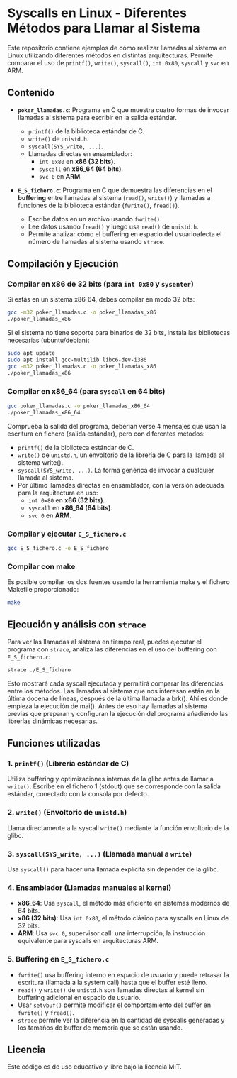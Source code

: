 # Syscalls en Linux - Diferentes Métodos para Llamar al Sistema

Este repositorio contiene ejemplos de cómo realizar llamadas al sistema en Linux utilizando diferentes métodos en distintas arquitecturas. Permite comparar el uso de `printf()`, `write()`, `syscall()`, `int 0x80`, `syscall` y `svc` en ARM.

## Contenido

- **`poker_llamadas.c`**: Programa en C que muestra cuatro formas de invocar llamadas al sistema para escribir en la salida estándar.

  - `printf()` de la biblioteca estándar de C.
  - `write()` de `unistd.h`.
  - `syscall(SYS_write, ...)`.
  - Llamadas directas en ensamblador:
    - `int 0x80` en **x86 (32 bits)**.
    - `syscall` en **x86_64 (64 bits)**.
    - `svc 0` en **ARM**.

- **`E_S_fichero.c`**: Programa en C que demuestra las diferencias en el **buffering** entre llamadas al sistema (`read()`, `write()`) y llamadas a funciones de la biblioteca estándar (`fwrite()`, `fread()`).

  - Escribe datos en un archivo usando `fwrite()`.
  - Lee datos usando `fread()` y luego usa `read()` de `unistd.h`.
  - Permite analizar cómo el buffering en espacio del usuarioafecta el número de llamadas al sistema usando `strace`.

## Compilación y Ejecución

### **Compilar en x86 de 32 bits** (para `int 0x80` y `sysenter`)
Si estás en un sistema x86_64, debes compilar en modo 32 bits:

```sh
gcc -m32 poker_llamadas.c -o poker_llamadas_x86
./poker_llamadas_x86
```

Si el sistema no tiene soporte para binarios de 32 bits, instala las bibliotecas necesarias (ubuntu/debian):

```sh
sudo apt update
sudo apt install gcc-multilib libc6-dev-i386
gcc -m32 poker_llamadas.c -o poker_llamadas_x86
./poker_llamadas_x86
```

### **Compilar en x86_64** (para `syscall` en 64 bits)

```sh
gcc poker_llamadas.c -o poker_llamadas_x86_64
./poker_llamadas_x86_64
```

Comprueba la salida del programa, deberían verse 4 mensajes que usan la escritura en fichero (salida estándar), pero con diferentes métodos:
  - `printf()` de la biblioteca estándar de C.
  - `write()` de `unistd.h`, un envoltorio de la librería de C para la llamada al sistema write().
  - `syscall(SYS_write, ...)`. La forma genérica de invocar a cualquier llamada al sistema.
  - Por último llamadas directas en ensamblador, con la versión adecuada para la arquitectura en uso:
    - `int 0x80` en **x86 (32 bits)**.
    - `syscall` en **x86_64 (64 bits)**.
    - `svc 0` en **ARM**.

### **Compilar y ejecutar `E_S_fichero.c`**

```sh
gcc E_S_fichero.c -o E_S_fichero
```

### **Compilar con make**
Es posible compilar los dos fuentes usando la herramienta make y el fichero Makefile proporcionado:

```sh
make
```


## Ejecución y análisis con `strace`

Para ver las llamadas al sistema en tiempo real, puedes ejecutar el programa con `strace`, analiza las diferencias en el uso del buffering con `E_S_fichero.c`:

```sh
strace ./E_S_fichero
```

Esto mostrará cada syscall ejecutada y permitirá comparar las diferencias entre los métodos. Las llamadas al sistema que nos interesan están en la última docena de líneas, después de la última llamada a brk(). Ahí es donde empieza la ejecución de mai(). Antes de eso hay llamadas al sistema previas que preparan y configuran la ejecución del programa añadiendo las librerías dinámicas necesarias.

## Funciones utilizadas

### **1. `printf()` (Librería estándar de C)**

Utiliza buffering y optimizaciones internas de la glibc antes de llamar a `write()`. Escribe en el fichero 1 (stdout) que se corresponde con la salida estándar, conectado con la consola por defecto.

### **2. `write()` (Envoltorio de `unistd.h`)**

Llama directamente a la syscall `write()` mediante la función envoltorio de la glibc.

### **3. `syscall(SYS_write, ...)` (Llamada manual a `write`)**

Usa `syscall()` para hacer una llamada explícita sin depender de la glibc.

### **4. Ensamblador (Llamadas manuales al kernel)**

- **x86_64**: Usa `syscall`, el método más eficiente en sistemas modernos de 64 bits.
- **x86 (32 bits)**: Usa `int 0x80`, el método clásico para syscalls en Linux de 32 bits.
- **ARM**: Usa `svc 0`, supervisor call: una interrupción, la instrucción equivalente para syscalls en arquitecturas ARM.

### **5. Buffering en `E_S_fichero.c`**

- `fwrite()` usa buffering interno en espacio de usuario y puede retrasar la escritura (llamada a la system call) hasta que el buffer esté lleno.
- `read()` y `write()` de `unistd.h` son llamadas directas al kernel sin buffering adicional en espacio de usuario.
- Usar `setvbuf()` permite modificar el comportamiento del buffer en `fwrite()` y `fread()`.
- `strace` permite ver la diferencia en la cantidad de syscalls generadas y los tamaños de buffer de memoria que se están usando.

## Licencia

Este código es de uso educativo y libre bajo la licencia MIT.

